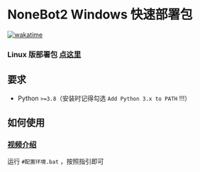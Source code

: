 # NoneBot2 Windows 快速部署包

[![wakatime](https://wakatime.com/badge/user/b61b0f9a-f40b-4c82-bc51-0a75c67bfccf/project/11088243-4834-4b8d-91c3-5b765bd053d4.svg)](https://wakatime.com/badge/user/b61b0f9a-f40b-4c82-bc51-0a75c67bfccf/project/11088243-4834-4b8d-91c3-5b765bd053d4)

### Linux 版部署包 [点这里](https://github.com/lgc-NB2Dev/nb2-fast-deploy/tree/linux)

## 要求

- Python `>=3.8`（安装时记得勾选 `Add Python 3.x to PATH` !!!）

## 如何使用

### [视频介绍](https://www.bilibili.com/video/BV11P411F7XM/)

运行 `#配置环境.bat` ，按照指引即可
